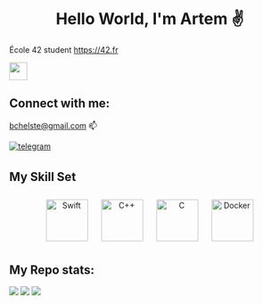 <h1 align="center">Hello World, I'm Artem ✌️</h1>
<!--
<h3 align="center">BMSTU graduate and École 42 student, from Russia 🇷🇺</h3>
-->

École 42 student
https://42.fr

<img height="32" width="32" src="https://cdn.jsdelivr.net/npm/simple-icons@v7/icons/simpleicons.svg" />


## Connect with me:

<a align="left"> bchelste@gmail.com 📫</a>
 
<div align="left">
<a href="https://t.me/o_zdorova/" target="_blank">
<img src=https://img.shields.io/badge/telegram-%2324292e.svg?&style=for-the-badge&logo=telegram&logoColor=white alt=telegram style="margin-bottom: 5px;" />
</a>
</div> 

## My Skill Set

<div align="center">
<img style="margin: 10px" src="https://profilinator.rishav.dev/skills-assets/swift-original-wordmark.svg" alt="Swift" height="75" />
<img style="margin: 10px" src="https://profilinator.rishav.dev/skills-assets/cplusplus-original.svg" alt="C++" height="75"/> 
<img style="margin: 10px" src="https://profilinator.rishav.dev/skills-assets/c-original.svg" alt="C" height="75"/>
<img style="margin: 10px" src="https://profilinator.rishav.dev/skills-assets/docker-original-wordmark.svg" alt="Docker" height="75" />  
</div> 

## My Repo stats:
![](http://github-profile-summary-cards.vercel.app/api/cards/profile-details?username=bchelste&theme=nord_bright)
![](http://github-profile-summary-cards.vercel.app/api/cards/repos-per-language?username=bchelste&theme=nord_bright)
![](http://github-profile-summary-cards.vercel.app/api/cards/most-commit-language?username=bchelste&theme=nord_bright)



<!--
**bchelste/bchelste** is a ✨ _special_ ✨ repository because its `README.md` (this file) appears on your GitHub profile.

Here are some ideas to get you started:

- 🔭 I’m currently working on ...
- 🌱 I’m currently learning Swift and C++
- 👯 I’m looking to collaborate on ...
- 🤔 I’m looking for help with ...
- 💬 Ask me about ...
- 📫 How to reach me: bchelste@gmail.com
- 😄 Pronouns: ...
- ⚡ Fun fact: ...
-->
